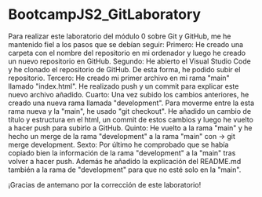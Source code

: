 # BootcampJS2_GitLaboratory

Para realizar este laboratorio del módulo 0 sobre Git y GitHub, me he mantenido fiel a los pasos que se debían seguir:
Primero: He creado una carpeta con el nombre del repositorio en mi ordenador y luego he creado un nuevo repositorio en GitHub.
Segundo: He abierto el Visual Studio Code y he clonado el repositorio de GitHub. De esta forma, he podido subir el repositorio.
Tercero: He creado mi primer archivo en mi rama "main" llamado "index.html". He realizado push y un commit para explicar este nuevo archivo añadido.
Cuarto: Una vez subido los cambios anteriores, he creado una nueva rama llamada "development". Para moverme entre la esta rama nueva y la "main", he usado
"git checkout". He añadido un cambio de título y estructura en el html, un commit de estos cambios y luego he vuelto a hacer push para subirlo a GitHub.
Quinto: He vuelto a la rama "main" y he hecho un merge de la rama "development" a la rama "main" con -> git merge development. 
Sexto: Por último he comprobado que se había copiado bien la información de la rama "development" a la "main" tras volver a hacer push. Además he añadido la explicación del README.md también a la rama de "development" para que no esté solo en la "main".

¡Gracias de antemano por la corrección de este laboratorio!